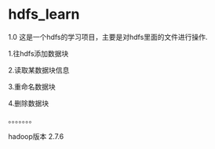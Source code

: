 # hdfs_learn

1.0
这是一个hdfs的学习项目，主要是对hdfs里面的文件进行操作.

1.往hdfs添加数据块

2.读取某数据块信息

3.重命名数据块

4.删除数据块

。。。。。。。

hadoop版本 2.7.6 
